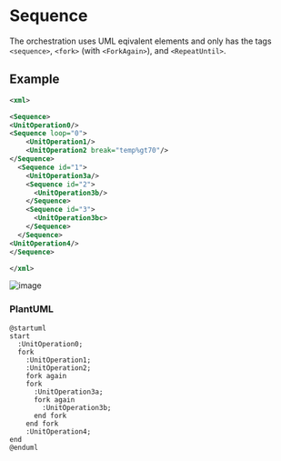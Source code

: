 # Sequence

The orchestration uses UML eqivalent elements and only has the tags
`<sequence>`, `<fork>` (with `<ForkAgain>`), and `<RepeatUntil>`. 

## Example
~~~ xml
<xml>

<Sequence>
<UnitOperation0/>
<Sequence loop="0">
    <UnitOperation1/>
    <UnitOperation2 break="temp%gt70"/>
</Sequence>
  <Sequence id="1">
    <UnitOperation3a/>
    <Sequence id="2">
      <UnitOperation3b/>
    </Sequence>
    <Sequence id="3">
      <UnitOperation3bc>
    </Sequence>
  </Sequence>
<UnitOperation4/>
</Sequence>

</xml>
~~~
![image](https://github.com/Gressling/S88-NG/assets/21124662/97d4b405-8fdb-430e-aa9e-0c59ebf306a9)


### PlantUML
~~~ uml
@startuml
start
  :UnitOperation0;
  fork
    :UnitOperation1;
    :UnitOperation2;
    fork again
    fork
      :UnitOperation3a;
      fork again
        :UnitOperation3b;
      end fork
    end fork
    :UnitOperation4;
end
@enduml
~~~
